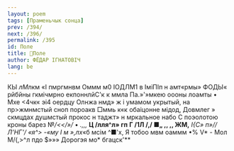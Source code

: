 ```yaml
---
layout: poem
tags: [Праменьчык сонца]
prev: /394/
next: /396/
permalink: /395
id: Поле
title: 🚧Поле
author: ФЁДАР ІГНАТОВІЧ
lang: be
---
```



КЫ *лМ*лкм «I пмргмнвм Оммм м0 ІОДЛМ1 в ІміПІп н амт«рмы» ФОДЫ« рйбйны гкмічмрно екпоннлйС'к к ммла Па.»'»мкею оооны лоамты • Мхе <4чк« эі4 оердцу Олнжа нмд» ж і умамом укрытый, на пр>жмнмстый сноп пороакв □ммь к«к обаіцонне мідод, Довмлег » скмцдах душмстый прокос н таджт» н мркальное набо С поэолотою кроны барез
№_/<</»/_ • _.,,,_
**Ц /лля^л» гп**
**Г /1Л /,/ ■„ **,, ,, ЖМ**,**
**І{С» п»// Л*’Н*Г'/ «я^>* *-«му I м »,л*х*«б мсім ^■'х, Я тобоо мвм оаммм •% V* - Мол М/(,>^л пдо $»»» Дорогэя мо* бгацск'**
